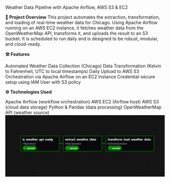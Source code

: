 Weather Data Pipeline with Apache Airflow, AWS S3 & EC2

**📌 Project Overview**
This project automates the extraction, transformation, and loading of real-time weather data for Chicago. Using Apache Airflow running on an AWS EC2 instance, it fetches weather data from the OpenWeatherMap API, transforms it, and uploads the result to an S3 bucket. It is scheduled to run daily and is designed to be robust, modular, and cloud-ready.

**🛠️ Features**

Automated Weather Data Collection (Chicago)
Data Transformation (Kelvin to Fahrenheit, UTC to local timestamps)
Daily Upload to AWS S3
Orchestration via Apache Airflow on an EC2 Instance
Credential-secure setup using IAM User with S3 policy

**⚙️ Technologies Used**

Apache Airflow (workflow orchestration)
AWS EC2 (Airflow host)
AWS S3 (cloud data storage)
Python & Pandas (data processing)
OpenWeatherMap API (weather source)
![**DAG**](images/DAG.png)







